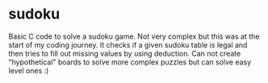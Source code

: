 # sudoku
Basic C code to solve a sudoku game. Not very complex but this was at the start of my coding journey.
It checks if a given sudoku table is legal and then tries to fill out missing values by using deduction.
Can not create "hypothetical" boards to solve more complex puzzles but can solve easy level ones :)
